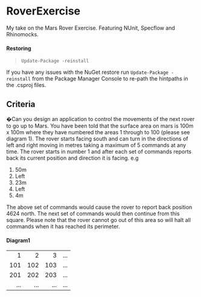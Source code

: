 # RoverExercise
My take on the Mars Rover Exercise. Featuring NUnit, Specflow and Rhinomocks.

#### Restoring
> `Update-Package -reinstall`

If you have any issues with the NuGet restore run `Update-Package -reinstall` from the Package Manager Console to re-path the hintpaths in the .csproj files.

## Criteria

�Can you design an application to control the movements of the next rover to go up to Mars. You have been told that the surface area on mars is 100m x 100m where they have numbered the areas 1 through to 100 (please see diagram 1). The rover starts facing south and can turn in the directions of left and right moving in metres taking a maximum of 5 commands at any time. The rover starts in number 1 and after each set of commands reports back its current position and direction it is facing.
e.g
1. 50m
2. Left
3. 23m
4. Left
5. 4m

The above set of commands would cause the rover to report back position 4624 north.
The next set of commands would then continue from this square. Please note that the rover cannot go out of this area so will halt all commands when it has reached its perimeter.

#### Diagram1

|     |     |     |     |
|  -: |  -: |  -: |  -: |
|  1  |  2  |  3  | ... |
| 101 | 102 | 103 | ... |
| 201 | 202 | 203 | ... |
| ... | ... | ... | ... |